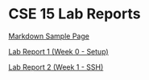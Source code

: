 # CSE 15 Lab Reports

[Markdown Sample Page](markdown-sample.html)

[Lab Report 1 (Week 0 - Setup)](lab-report-1-week-0.html)

[Lab Report 2 (Week 1 - SSH)](lab-report-2-week-1.html)
